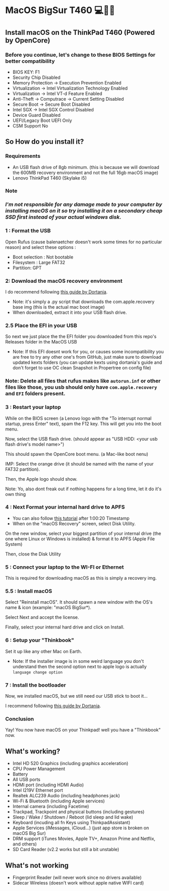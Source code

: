 # MacOS BigSur T460 💻🧙‍♂️
## Install macOS on the ThinkPad T460 (Powered by OpenCore)

### Before you continue, let's change to these BIOS Settings for better compatibility
* BIOS KEY: F1
* Security Chip Disabled
* Memory Protection -> Execution Prevention Enabled
* Virtualization -> Intel Virtualization Technology Enabled
* Virtualization -> Intel VT-d Feature Enabled
* Anti-Theft -> Computrace -> Current Setting Disabled
* Secure Boot -> Secure Boot Disabled
* Intel SGX -> Intel SGX Control Disabled
* Device Guard Disabled
* UEFI/Legacy Boot UEFI Only
* CSM Support No

## So How do you install it?
### Requirements
* An USB flash drive of 8gb minimum. (this is because we will download the 600MB recovery environment and not the full 16gb macOS image)
* Lenovo ThinkPad T460 (Skylake i5)

### Note
### _I'm not responsible for any damage made to your computer by installing macOS on it so try installing it on a secondary cheap SSD first instead of your actual windows disk._

### 1 : Format the USB
Open Rufus (cause balenaetcher doesn't work some times for no particular reason) and select these options :
* Boot selection : Not bootable
* Filesystem : Large FAT32
* Partition: GPT

### 2: Download the macOS recovery environment
I do recommend following [this guide by Dortania](https://dortania.github.io/OpenCore-Install-Guide/installer-guide/).
* Note: it's simply a .py script that downloads the com.apple.recovery base img (this is the actual mac boot image)
* When downloaded, extract it into your USB flash drive.

### 2.5 Place the EFI in your USB
So next we just place the the EFI folder you downloaded from this repo's Releases folder in the MacOS USB

* Note: If this EFI doesnt work for you, or causes some incompatibility you are free to try any other one's from GitHub, just make sure to download updated kexts folders (you 
  can update kexts using dortania's guide and don't forget to use OC clean Snapshot in Propertree on config file)

### Note: Delete all files that rufus makes like `autorun.inf` or other files like those, you usb should only have `com.apple.recovery` and `EFI` folders present.

### 3 : Restart your laptop
While on the BIOS screen (a Lenovo logo with the "To interrupt normal startup, press Enter" text), spam the F12 key.
This will get you into the boot menu.

Now, select the USB flash drive. (should appear as "USB HDD: <your usb flash drive's model name>")

This should spawn the OpenCore boot menu. (a Mac-like boot nenu)

IMP: Select the orange drive (it should be named with the name of your FAT32 partition).

Then, the Apple logo should show.

Note: Yo, also dont freak out if nothing happens for a long time, let it do it's own thing

### 4 : Next Format your internal hard drive to APFS
* You can also follow [this tutorial](https://youtu.be/Gaosub7FRf4?feature=shared) after 1:00:20 Timestamp
* When on the "macOS Recovery" screen, select Disk Utility.

On the new window, select your biggest partition of your internal drive (the one where Linux or Windows is installed) & format it to APFS (Apple File System) 

Then, close the Disk Utility

### 5 : Connect your laptop to the WI-FI or Ethernet
This is required for downloading macOS as this is simply a recovery img.

### 5.5 : Install macOS
Select "Reinstall macOS". It should spawn a new window with the OS's name & icon (example: "macOS BigSur*).

Select Next and accept the license.

Finally, select your internal hard drive and click on Install.
    
### 6 : Setup your "Thinkbook"
Set it up like any other Mac on Earth.
* Note: If the installer image is in some weird language you don't understand then the second option next to apple logo is actually `language change option`

### 7 : Install the bootloader
Now, we installed macOS, but we still need our USB stick to boot it...

I recommend following [this guide by Dortania](https://dortania.github.io/OpenCore-Post-Install/universal/oc2hdd.html#grabbing-opencore-off-the-usb).

### Conclusion
Yay! You now have macOS on your Thinkpad! well you have a "Thinkbook" now.

## What's working?
* Intel HD 520 Graphics (including graphics acceleration)
* CPU Power Management
* Battery
* All USB ports
* HDMI port (including HDMI Audio)
* Intel I219V Ethernet port
* Realtek ALC239 Audio (including headphones jack)
* Wi-Fi & Bluetooth (including Apple services)
* Internal camera (including Facetime)
* Trackpad, Trackpoint and physical buttons (including gestures)
* Sleep / Wake / Shutdown / Reboot (lid sleep and lid wake)
* Keyboard (incuding all fn Keys using ThinkpadAssistant)
* Apple Services (iMessages, iCloud...) (just app store is broken on macOS Big Sur)
* DRM support (iTunes Movies, Apple TV+, Amazon Prime and Netflix, and others)
* SD Card Reader (v2.2 works but still a bit unstable)

## What's **not** working
* Fingerprint Reader (will never work since no drivers available)
* Sidecar Wireless (doesn't work without apple native WIFI card)

